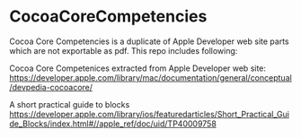 CocoaCoreCompetencies
=====================

Cocoa Core Competencies is a duplicate of Apple Developer web site parts which are not exportable as pdf.
This repo includes following:

Cocoa Core Competenices extracted from Apple Developer web site:
https://developer.apple.com/library/mac/documentation/general/conceptual/devpedia-cocoacore/

A short practical guide to blocks
https://developer.apple.com/library/ios/featuredarticles/Short_Practical_Guide_Blocks/index.html#//apple_ref/doc/uid/TP40009758


